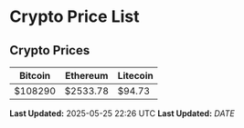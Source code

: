 # Crypto Price List

## Crypto Prices
| Bitcoin | Ethereum | Litecoin |
| ------- | -------- | -------- |
| $108290 | $2533.78 | $94.73 |
**Last Updated:** 2025-05-25 22:26 UTC
**Last Updated:** $DATE$
